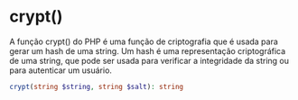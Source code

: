 # crypt()


A função crypt() do PHP é uma função de criptografia que é usada para gerar um hash de uma string. Um hash é uma representação criptográfica de uma string, que pode ser usada para verificar a integridade da string ou para autenticar um usuário.

~~~php
crypt(string $string, string $salt): string
~~~